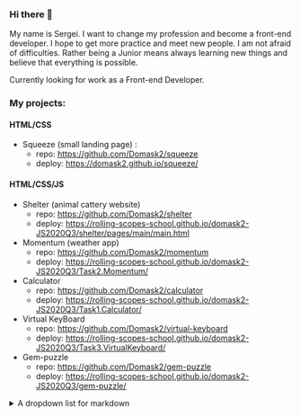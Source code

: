 ### Hi there 👋
My name is Sergei. I want to change my profession and become a front-end developer. I hope to get more practice and meet new people. I am not afraid of difficulties. Rather being a Junior means always learning new things and believe that everything is possible.

Currently looking for work as a Front-end Developer.

### My projects:
#### HTML/CSS
- Squeeze (small landing page) :
  - repo:   https://github.com/Domask2/squeeze
  - deploy: https://domask2.github.io/squeeze/
#### HTML/CSS/JS
- Shelter (animal cattery website)
  - repo:   https://github.com/Domask2/shelter
  - deploy: https://rolling-scopes-school.github.io/domask2-JS2020Q3/shelter/pages/main/main.html
- Momentum (weather app)
  - repo:   https://github.com/Domask2/momentum
  - deploy: https://rolling-scopes-school.github.io/domask2-JS2020Q3/Task2.Momentum/
- Calculator
  - repo:   https://github.com/Domask2/calculator
  - deploy: https://rolling-scopes-school.github.io/domask2-JS2020Q3/Task1.Calculator/
- Virtual KeyBoard
  - repo:   https://github.com/Domask2/virtual-keyboard
  - deploy: https://rolling-scopes-school.github.io/domask2-JS2020Q3/Task3.VirtualKeyboard/
- Gem-puzzle
  - repo:   https://github.com/Domask2/gem-puzzle
  - deploy: https://rolling-scopes-school.github.io/domask2-JS2020Q3/gem-puzzle/


<details><summary>A dropdown list for markdown</summary>

   1. First item must be preceeded with an empty line.
   1. Markdown renders **perfectly**.
   1. Extra item.

</details>


<!--
**Domask2/Domask2** is a ✨ _special_ ✨ repository because its `README.md` (this file) appears on your GitHub profile.

Here are some ideas to get you started:

- 🔭 I’m currently working on ...
- 🌱 I’m currently learning ...
- 👯 I’m looking to collaborate on ...
- 🤔 I’m looking for help with ...
- 💬 Ask me about ...
- 📫 How to reach me: ...
- 😄 Pronouns: ...
- ⚡ Fun fact: ...
-->
